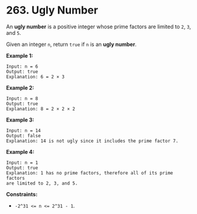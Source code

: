 # 263. Ugly Number

An **ugly number** is a positive integer whose prime factors are limited to `2`, `3`, and `5`.

Given an integer `n`, return `true` if `n` is an **ugly number**.

**Example 1:**

    Input: n = 6
    Output: true 
    Explanation: 6 = 2 × 3

**Example 2:**

    Input: n = 8
    Output: true 
    Explanation: 8 = 2 × 2 × 2

**Example 3:**

    Input: n = 14  
    Output: false  
    Explanation: 14 is not ugly since it includes the prime factor 7.

**Example 4:**

    Input: n = 1
    Output: true 
    Explanation: 1 has no prime factors, therefore all of its prime factors 
    are limited to 2, 3, and 5.

**Constraints:**

- `-2^31 <= n <= 2^31 - 1`.
